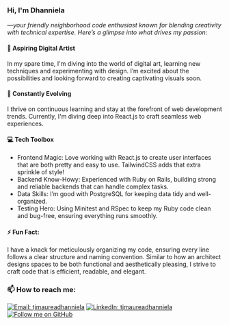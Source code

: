 ### Hi, I'm Dhanniela
_—your friendly neighborhood code enthusiast known for blending creativity with technical expertise. Here’s a glimpse into what drives my passion:_

#### 🎨 Aspiring Digital Artist
  In my spare time, I'm diving into the world of digital art, learning new techniques and experimenting with design.
  I’m excited about the possibilities and looking forward to creating captivating visuals soon.

#### 🌱 Constantly Evolving
  I thrive on continuous learning and stay at the forefront of web development trends.
  Currently, I'm diving deep into React.js to craft seamless web experiences.

#### 💻 Tech Toolbox
  - Frontend Magic: Love working with React.js to create user interfaces that are both pretty and easy to use.
                    TailwindCSS adds that extra sprinkle of style!
  - Backend Know-Howy: Experienced with Ruby on Rails, building strong and reliable backends that can handle complex tasks.
  - Data Skills: I’m good with PostgreSQL for keeping data tidy and well-organized.
  - Testing Hero: Using Minitest and RSpec to keep my Ruby code clean and bug-free, ensuring everything runs smoothly.

#### ⚡ Fun Fact:
  I have a knack for meticulously organizing my code, ensuring every line follows a clear structure and naming convention.
  Similar to how an architect designs spaces to be both functional and aesthetically pleasing, I strive to craft code that is efficient, readable, and elegant.

### 📫 How to reach me:

[![Email: tjmaureadhanniela](https://img.shields.io/badge/Via%20Email-white?style=flat-square&logo=gmail)](mailto:tjmaureadhanniela@gmail.com)
[![LinkedIn: tjmaureadhanniela](https://img.shields.io/badge/Let's%20Connect-blue?style=flat-square&logo=linkedin)](https://www.linkedin.com/in/tj-maurea-dhanniela-ojerio-6480b2205/)
[![Follow me on GitHub](https://img.shields.io/github/followers/dhanniela?label=Follow&style=social)](https://github.com/dhanniela)
